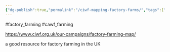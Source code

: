 ```yaml
---
{"dg-publish":true,"permalink":"/ciwf-mapping-factory-farms/","tags":["factory_farming","uk"],"created":"2025-10-23T09:46:01.550+01:00","updated":"2025-10-23T09:46:01.550+01:00"}
---
```


#factory_farming #cawf_farming

https://www.ciwf.org.uk/our-campaigns/factory-farming-map/

a good resource for factory farming in the UK